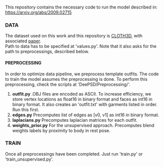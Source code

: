 This repository contains the necessary code to run the model described in:<br>
https://arxiv.org/abs/2009.02715

<h3>DATA</h3>
The dataset used on this work and this repository is <a href="http://chalearnlap.cvc.uab.es/dataset/38/description/">CLOTH3D</a>, with associated <a href="https://arxiv.org/abs/1912.02792">paper</a>.
<br>
Path to data has to be specified at 'values.py'. Note that it also asks for the path to preprocessings, described below.

<h4>PREPROCESSING</h4>
In order to optimize data pipeline, we preprocess template outfits. The code to train the model assumes the preprocessing is done.
To perform this preprocessing, check the scripts at 'DeePSD/Preprocessing/'.
<ol>
  <li><b>outfit.py</b> .OBJ files are encoded as ASCII. To increase efficiency, we store vertex locations as float16 in binary format and faces as int16 in binary format. It also creates an 'outfit.txt' with garments listed in order. Run this first.</li>
  <li><b>edges.py</b> Precomputes list of edges as [v0, v1] as int16 in binary format.</li>
  <li><b>laplacians.py</b> Precomputes laplacian matrices for each outfit.</li>
  <li><b>weights_prior.py</b> For the unsupervised approach. Precomputes blend weights labels by proximity to body in rest pose.</li>
</ol>

<h3>TRAIN</h3>
Once all preprocessings have been completed. Just run 'train.py' or 'train_unsupervised.py'.
